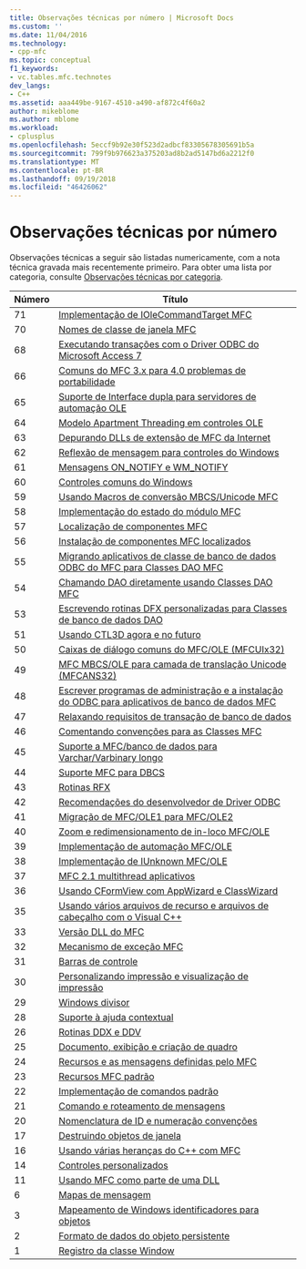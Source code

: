 ```yaml
---
title: Observações técnicas por número | Microsoft Docs
ms.custom: ''
ms.date: 11/04/2016
ms.technology:
- cpp-mfc
ms.topic: conceptual
f1_keywords:
- vc.tables.mfc.technotes
dev_langs:
- C++
ms.assetid: aaa449be-9167-4510-a490-af872c4f60a2
author: mikeblome
ms.author: mblome
ms.workload:
- cplusplus
ms.openlocfilehash: 5eccf9b92e30f523d2adbcf83305678305691b5a
ms.sourcegitcommit: 799f9b976623a375203ad8b2ad5147bd6a2212f0
ms.translationtype: MT
ms.contentlocale: pt-BR
ms.lasthandoff: 09/19/2018
ms.locfileid: "46426062"
---
```

# <a name="technical-notes-by-number"></a>Observações técnicas por número

Observações técnicas a seguir são listadas numericamente, com a nota técnica gravada mais recentemente primeiro. Para obter uma lista por categoria, consulte [Observações técnicas por categoria](../mfc/technical-notes-by-category.md).

|Número|Título|
|------------|-----------|
|71|[Implementação de IOleCommandTarget MFC](../mfc/tn071-mfc-iolecommandtarget-implementation.md)|
|70|[Nomes de classe de janela MFC](../mfc/tn070-mfc-window-class-names.md)|
|68|[Executando transações com o Driver ODBC do Microsoft Access 7](../mfc/tn068-performing-transactions-with-the-microsoft-access-7-odbc-driver.md)|
|66|[Comuns do MFC 3.x para 4.0 problemas de portabilidade](../mfc/tn066-common-mfc-3-x-to-4-0-porting-issues.md)|
|65|[Suporte de Interface dupla para servidores de automação OLE](../mfc/tn065-dual-interface-support-for-ole-automation-servers.md)|
|64|[Modelo Apartment Threading em controles OLE](../mfc/tn064-apartment-model-threading-in-activex-controls.md)|
|63|[Depurando DLLs de extensão de MFC da Internet](../mfc/tn063-debugging-internet-extension-dlls.md)|
|62|[Reflexão de mensagem para controles do Windows](../mfc/tn062-message-reflection-for-windows-controls.md)|
|61|[Mensagens ON_NOTIFY e WM_NOTIFY](../mfc/tn061-on-notify-and-wm-notify-messages.md)|
|60|[Controles comuns do Windows](../mfc/tn060-the-new-windows-common-controls.md)|
|59|[Usando Macros de conversão MBCS/Unicode MFC](../mfc/tn059-using-mfc-mbcs-unicode-conversion-macros.md)|
|58|[Implementação do estado do módulo MFC](../mfc/tn058-mfc-module-state-implementation.md)|
|57|[Localização de componentes MFC](../mfc/tn057-localization-of-mfc-components.md)|
|56|[Instalação de componentes MFC localizados](../mfc/tn056-installation-of-localized-mfc-components.md)|
|55|[Migrando aplicativos de classe de banco de dados ODBC do MFC para Classes DAO MFC](../mfc/tn055-migrating-mfc-odbc-database-class-applications-to-mfc-dao-classes.md)|
|54|[Chamando DAO diretamente usando Classes DAO MFC](../mfc/tn054-calling-dao-directly-while-using-mfc-dao-classes.md)|
|53|[Escrevendo rotinas DFX personalizadas para Classes de banco de dados DAO](../mfc/tn053-custom-dfx-routines-for-dao-database-classes.md)|
|51|[Usando CTL3D agora e no futuro](../mfc/tn051-using-ctl3d-now-and-in-the-future.md)|
|50|[Caixas de diálogo comuns do MFC/OLE (MFCUIx32)](../mfc/tn050-mfc-ole-common-dialogs-mfcuix32.md)|
|49|[MFC MBCS/OLE para camada de translação Unicode (MFCANS32)](../mfc/tn049-mfc-ole-mbcs-to-unicode-translation-layer-mfcans32.md)|
|48|[Escrever programas de administração e a instalação do ODBC para aplicativos de banco de dados MFC](../mfc/tn048-writing-odbc-setup-and-administration-programs.md)|
|47|[Relaxando requisitos de transação de banco de dados](../mfc/tn047-relaxing-database-transaction-requirements.md)|
|46|[Comentando convenções para as Classes MFC](../mfc/tn046-commenting-conventions-for-the-mfc-classes.md)|
|45|[Suporte a MFC/banco de dados para Varchar/Varbinary longo](../mfc/tn045-mfc-database-support-for-long-varchar-varbinary.md)|
|44|[Suporte MFC para DBCS](../mfc/tn044-mfc-support-for-dbcs.md)|
|43|[Rotinas RFX](../mfc/tn043-rfx-routines.md)|
|42|[Recomendações do desenvolvedor de Driver ODBC](../mfc/tn042-odbc-driver-developer-recommendations.md)|
|41|[Migração de MFC/OLE1 para MFC/OLE2](../mfc/tn041-mfc-ole1-migration-to-mfc-ole-2.md)|
|40|[Zoom e redimensionamento de in-loco MFC/OLE](../mfc/tn040-mfc-ole-in-place-resizing-and-zooming.md)|
|39|[Implementação de automação MFC/OLE](../mfc/tn039-mfc-ole-automation-implementation.md)|
|38|[Implementação de IUnknown MFC/OLE](../mfc/tn038-mfc-ole-iunknown-implementation.md)|
|37|[MFC 2.1 multithread aplicativos](../mfc/tn037-multithreaded-mfc-2-1-applications.md)|
|36|[Usando CFormView com AppWizard e ClassWizard](../mfc/tn036-using-cformview-with-appwizard-and-classwizard.md)|
|35|[Usando vários arquivos de recurso e arquivos de cabeçalho com o Visual C++](../mfc/tn035-using-multiple-resource-files-and-header-files-with-visual-cpp.md)|
|33|[Versão DLL do MFC](../mfc/tn033-dll-version-of-mfc.md)|
|32|[Mecanismo de exceção MFC](../mfc/tn032-mfc-exception-mechanism.md)|
|31|[Barras de controle](../mfc/tn031-control-bars.md)|
|30|[Personalizando impressão e visualização de impressão](../mfc/tn030-customizing-printing-and-print-preview.md)|
|29|[Windows divisor](../mfc/tn029-splitter-windows.md)|
|28|[Suporte à ajuda contextual](../mfc/tn028-context-sensitive-help-support.md)|
|26|[Rotinas DDX e DDV](../mfc/tn026-ddx-and-ddv-routines.md)|
|25|[Documento, exibição e criação de quadro](../mfc/tn025-document-view-and-frame-creation.md)|
|24|[Recursos e as mensagens definidas pelo MFC](../mfc/tn024-mfc-defined-messages-and-resources.md)|
|23|[Recursos MFC padrão](../mfc/tn023-standard-mfc-resources.md)|
|22|[Implementação de comandos padrão](../mfc/tn022-standard-commands-implementation.md)|
|21|[Comando e roteamento de mensagens](../mfc/tn021-command-and-message-routing.md)|
|20|[Nomenclatura de ID e numeração convenções](../mfc/tn020-id-naming-and-numbering-conventions.md)|
|17|[Destruindo objetos de janela](../mfc/tn017-destroying-window-objects.md)|
|16|[Usando várias heranças do C++ com MFC](../mfc/tn016-using-cpp-multiple-inheritance-with-mfc.md)|
|14|[Controles personalizados](../mfc/tn014-custom-controls.md)|
|11|[Usando MFC como parte de uma DLL](../mfc/tn011-using-mfc-as-part-of-a-dll.md)|
|6|[Mapas de mensagem](../mfc/tn006-message-maps.md)|
|3|[Mapeamento de Windows identificadores para objetos](../mfc/tn003-mapping-of-windows-handles-to-objects.md)|
|2|[Formato de dados do objeto persistente](../mfc/tn002-persistent-object-data-format.md)|
|1|[Registro da classe Window](../mfc/tn001-window-class-registration.md)
